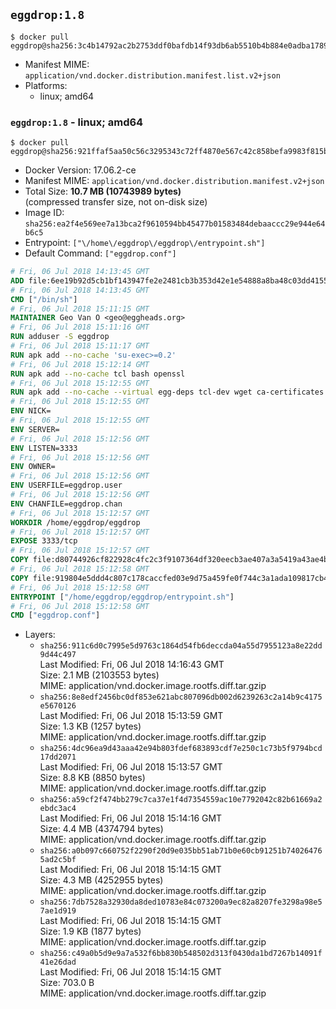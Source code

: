 ## `eggdrop:1.8`

```console
$ docker pull eggdrop@sha256:3c4b14792ac2b2753ddf0bafdb14f93db6ab5510b4b884e0adba1789448f8846
```

-	Manifest MIME: `application/vnd.docker.distribution.manifest.list.v2+json`
-	Platforms:
	-	linux; amd64

### `eggdrop:1.8` - linux; amd64

```console
$ docker pull eggdrop@sha256:921ffaf5aa50c56c3295343c72ff4870e567c42c858befa9983f815bd51014de
```

-	Docker Version: 17.06.2-ce
-	Manifest MIME: `application/vnd.docker.distribution.manifest.v2+json`
-	Total Size: **10.7 MB (10743989 bytes)**  
	(compressed transfer size, not on-disk size)
-	Image ID: `sha256:ea2f4e569ee7a13bca2f9610594bb45477b01583484debaaccc29e944e64b6c5`
-	Entrypoint: `["\/home\/eggdrop\/eggdrop\/entrypoint.sh"]`
-	Default Command: `["eggdrop.conf"]`

```dockerfile
# Fri, 06 Jul 2018 14:13:45 GMT
ADD file:6ee19b92d5cb1bf143947fe2e2481cb3b353d42e1e54888a8ba48c03dd4155f2 in / 
# Fri, 06 Jul 2018 14:13:45 GMT
CMD ["/bin/sh"]
# Fri, 06 Jul 2018 15:11:15 GMT
MAINTAINER Geo Van O <geo@eggheads.org>
# Fri, 06 Jul 2018 15:11:16 GMT
RUN adduser -S eggdrop
# Fri, 06 Jul 2018 15:11:17 GMT
RUN apk add --no-cache 'su-exec>=0.2'
# Fri, 06 Jul 2018 15:12:14 GMT
RUN apk add --no-cache tcl bash openssl
# Fri, 06 Jul 2018 15:12:55 GMT
RUN apk add --no-cache --virtual egg-deps tcl-dev wget ca-certificates make tar gpgme build-base openssl-dev   && wget ftp://ftp.eggheads.org/pub/eggdrop/source/1.8/eggdrop-1.8.3.tar.gz   && wget ftp://ftp.eggheads.org/pub/eggdrop/source/1.8/eggdrop-1.8.3.tar.gz.asc   && gpg --keyserver ha.pool.sks-keyservers.net --recv-key E01C240484DE7DBE190FE141E7667DE1D1A39AFF   && gpg --batch --verify eggdrop-1.8.3.tar.gz.asc eggdrop-1.8.3.tar.gz   && rm eggdrop-1.8.3.tar.gz.asc   && tar -zxvf eggdrop-1.8.3.tar.gz   && rm eggdrop-1.8.3.tar.gz   && ( cd eggdrop-1.8.3     && ./configure     && make config     && make     && make install DEST=/home/eggdrop/eggdrop )   && rm -rf eggdrop-1.8.3   && mkdir /home/eggdrop/eggdrop/data   && chown -R eggdrop /home/eggdrop/eggdrop   && apk del egg-deps
# Fri, 06 Jul 2018 15:12:55 GMT
ENV NICK=
# Fri, 06 Jul 2018 15:12:55 GMT
ENV SERVER=
# Fri, 06 Jul 2018 15:12:56 GMT
ENV LISTEN=3333
# Fri, 06 Jul 2018 15:12:56 GMT
ENV OWNER=
# Fri, 06 Jul 2018 15:12:56 GMT
ENV USERFILE=eggdrop.user
# Fri, 06 Jul 2018 15:12:56 GMT
ENV CHANFILE=eggdrop.chan
# Fri, 06 Jul 2018 15:12:57 GMT
WORKDIR /home/eggdrop/eggdrop
# Fri, 06 Jul 2018 15:12:57 GMT
EXPOSE 3333/tcp
# Fri, 06 Jul 2018 15:12:57 GMT
COPY file:d80744926cf822928c4fc2c3f9107364df320eecb3ae407a3a5419a43ae4b872 in /home/eggdrop/eggdrop 
# Fri, 06 Jul 2018 15:12:58 GMT
COPY file:919804e5ddd4c807c178caccfed03e9d75a459fe0f744c3a1ada109817cb44ec in /home/eggdrop/eggdrop/scripts/ 
# Fri, 06 Jul 2018 15:12:58 GMT
ENTRYPOINT ["/home/eggdrop/eggdrop/entrypoint.sh"]
# Fri, 06 Jul 2018 15:12:58 GMT
CMD ["eggdrop.conf"]
```

-	Layers:
	-	`sha256:911c6d0c7995e5d9763c1864d54fb6deccda04a55d7955123a8e22dd9d44c497`  
		Last Modified: Fri, 06 Jul 2018 14:16:43 GMT  
		Size: 2.1 MB (2103553 bytes)  
		MIME: application/vnd.docker.image.rootfs.diff.tar.gzip
	-	`sha256:8e8edf2456bc0df853e621abc807096db002d6239263c2a14b9c4175e5670126`  
		Last Modified: Fri, 06 Jul 2018 15:13:59 GMT  
		Size: 1.3 KB (1257 bytes)  
		MIME: application/vnd.docker.image.rootfs.diff.tar.gzip
	-	`sha256:4dc96ea9d43aaa42e94b803fdef683893cdf7e250c1c73b5f9794bcd17dd2071`  
		Last Modified: Fri, 06 Jul 2018 15:13:57 GMT  
		Size: 8.8 KB (8850 bytes)  
		MIME: application/vnd.docker.image.rootfs.diff.tar.gzip
	-	`sha256:a59cf2f474bb279c7ca37e1f4d7354559ac10e7792042c82b61669a2ebdc3ac4`  
		Last Modified: Fri, 06 Jul 2018 15:14:16 GMT  
		Size: 4.4 MB (4374794 bytes)  
		MIME: application/vnd.docker.image.rootfs.diff.tar.gzip
	-	`sha256:a0b097c660752f2290f20d9e035bb51ab71b0e60cb91251b740264765ad2c5bf`  
		Last Modified: Fri, 06 Jul 2018 15:14:15 GMT  
		Size: 4.3 MB (4252955 bytes)  
		MIME: application/vnd.docker.image.rootfs.diff.tar.gzip
	-	`sha256:7db7528a32930da8ded10783e84c073200a9ec82a8207fe3298a98e57ae1d919`  
		Last Modified: Fri, 06 Jul 2018 15:14:15 GMT  
		Size: 1.9 KB (1877 bytes)  
		MIME: application/vnd.docker.image.rootfs.diff.tar.gzip
	-	`sha256:c49a0b5d9e9a7a532f6bb830b548502d313f0430da1bd7267b14091f41e26dad`  
		Last Modified: Fri, 06 Jul 2018 15:14:15 GMT  
		Size: 703.0 B  
		MIME: application/vnd.docker.image.rootfs.diff.tar.gzip
